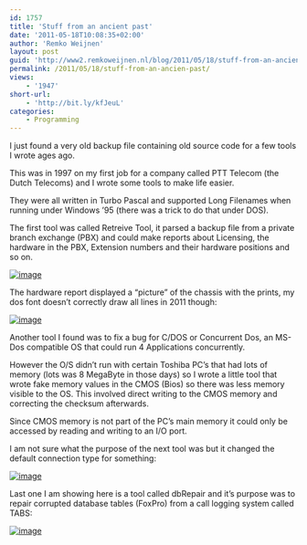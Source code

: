 ```yaml
---
id: 1757
title: 'Stuff from an ancient past'
date: '2011-05-18T10:08:35+02:00'
author: 'Remko Weijnen'
layout: post
guid: 'http://www2.remkoweijnen.nl/blog/2011/05/18/stuff-from-an-ancien-past/'
permalink: /2011/05/18/stuff-from-an-ancien-past/
views:
    - '1947'
short-url:
    - 'http://bit.ly/kfJeuL'
categories:
    - Programming
---
```


I just found a very old backup file containing old source code for a few tools I wrote ages ago.

This was in 1997 on my first job for a company called PTT Telecom (the Dutch Telecoms) and I wrote some tools to make life easier.

They were all written in Turbo Pascal and supported Long Filenames when running under Windows ’95 (there was a trick to do that under DOS).

The first tool was called Retreive Tool, it parsed a backup file from a private branch exchange (PBX) and could make reports about Licensing, the hardware in the PBX, Extension numbers and their hardware positions and so on.

[![image](http://192.168.40.25:8081/wp-content/uploads/2011/05/image_thumb13.png "image")](http://192.168.40.25:8081/wp-content/uploads/2011/05/image13.png)

The hardware report displayed a “picture” of the chassis with the prints, my dos font doesn’t correctly draw all lines in 2011 though:

[![image](http://192.168.40.25:8081/wp-content/uploads/2011/05/image_thumb14.png "image")](http://192.168.40.25:8081/wp-content/uploads/2011/05/image14.png)

Another tool I found was to fix a bug for C/DOS or Concurrent Dos, an MS-Dos compatible OS that could run 4 Applications concurrently.

However the O/S didn’t run with certain Toshiba PC’s that had lots of memory (lots was 8 MegaByte in those days) so I wrote a little tool that wrote fake memory values in the CMOS (Bios) so there was less memory visible to the OS. This involved direct writing to the CMOS memory and correcting the checksum afterwards.

Since CMOS memory is not part of the PC’s main memory it could only be accessed by reading and writing to an I/O port.

I am not sure what the purpose of the next tool was but it changed the default connection type for something:

[![image](http://192.168.40.25:8081/wp-content/uploads/2011/05/image_thumb15.png "image")](http://192.168.40.25:8081/wp-content/uploads/2011/05/image15.png)

Last one I am showing here is a tool called dbRepair and it’s purpose was to repair corrupted database tables (FoxPro) from a call logging system called TABS:

[![image](http://192.168.40.25:8081/wp-content/uploads/2011/05/image_thumb16.png "image")](http://192.168.40.25:8081/wp-content/uploads/2011/05/image16.png)